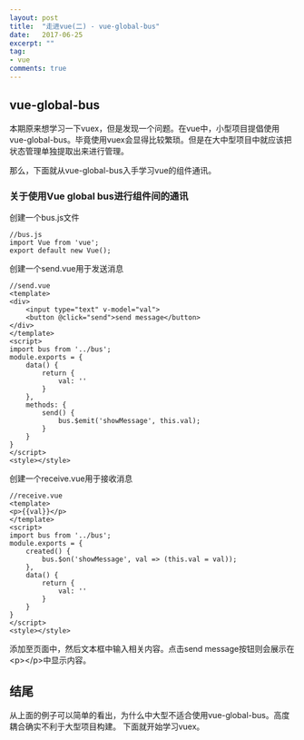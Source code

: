 ```yaml
---
layout: post
title:  "走进vue(二) - vue-global-bus"
date:   2017-06-25
excerpt: ""
tag:
- vue
comments: true
---
```


## vue-global-bus

本期原来想学习一下vuex，但是发现一个问题。在vue中，小型项目提倡使用vue-global-bus。毕竟使用vuex会显得比较繁琐。但是在大中型项目中就应该把状态管理单独提取出来进行管理。

那么，下面就从vue-global-bus入手学习vue的组件通讯。

### 关于使用Vue global bus进行组件间的通讯
创建一个bus.js文件

    //bus.js
    import Vue from 'vue';
    export default new Vue();

创建一个send.vue用于发送消息

    //send.vue
    <template>
    <div>
        <input type="text" v-model="val">
        <button @click="send">send message</button>
    </div>
    </template>
    <script>
    import bus from '../bus';
    module.exports = {
        data() {
            return {
                val: ''
            }
        },
        methods: {
            send() {
                bus.$emit('showMessage', this.val);
            }
        }
    }
    </script>
    <style></style>

创建一个receive.vue用于接收消息

    //receive.vue
    <template>
    <p>{{val}}</p>
    </template>
    <script>
    import bus from '../bus';
    module.exports = {
        created() {
            bus.$on('showMessage', val => (this.val = val));
        },
        data() {
            return {
                val: ''
            }
        }
    }
    </script>
    <style></style>

添加至页面中，然后文本框中输入相关内容。点击send message按钮则会展示在&lt;p&gt;&lt;/p&gt;中显示内容。

## 结尾
从上面的例子可以简单的看出，为什么中大型不适合使用vue-global-bus。高度耦合确实不利于大型项目构建。
下面就开始学习vuex。
